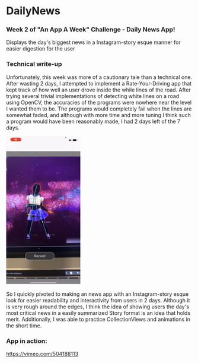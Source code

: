 # DailyNews
### Week 2 of "An App A Week" Challenge - Daily News App!

Displays the day's biggest news in a Instagram-story esque manner for easier digestion for the user

### Technical write-up 

Unfortunately, this week was more of a cautionary tale than a technical one. After wasting 2 days, I attempted to implement a Rate-Your-Driving app that kept track of how well an user drove inside the while lines of the road. After trying several trivial implementations of detecting white lines on a road using OpenCV, the accuracies of the programs were nowhere near the level I wanted them to be. The programs would completely fail when the lines are somewhat faded, and although with more time and more tuning I think such a program would have been reasonably made, I had 2 days left of the 7 days. 

<img src="https://github.com/JohnBaer3/JustDanceClone/blob/main/IMG_6954.png" width="200" height="400">


So I quickly pivoted to making an news app with an Instagram-story esque look for easier readability and interactivity from users in 2 days. Although it is very rough around the edges, I think the idea of showing users the day's most critical news in a easily summarized Story format is an idea that holds merit. Additionally, I was able to practice CollectionViews and animations in the short time. 

### App in action:
https://vimeo.com/504188113
